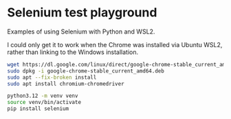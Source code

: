 # Selenium test playground

Examples of using Selenium with Python and WSL2.

I could only get it to work when the Chrome was installed
via Ubuntu WSL2, rather than linking to the Windows installation.

```bash
wget https://dl.google.com/linux/direct/google-chrome-stable_current_amd64.deb
sudo dpkg -i google-chrome-stable_current_amd64.deb
sudo apt --fix-broken install
sudo apt install chromium-chromedriver

python3.12 -m venv venv
source venv/bin/activate
pip install selenium
```
